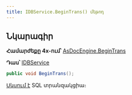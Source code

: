 ```yaml
---
title: IDBService.BeginTrans() մեթոդ
---
```


## Նկարագիր

**Համարժեքը 4x-ում՝** [AsDocEngine.BeginTrans](https://armsoft.github.io/as4x-docs/HTM/ProgrGuide/Functions/Functions/TransactionManagment/BeginTrans.html)

**Դաս՝** [IDBService](../IDBService.md)

```c#
public void BeginTrans();
```

[Սկսում է](https://learn.microsoft.com/en-us/sql/t-sql/language-elements/begin-transaction-transact-sql) SQL տրանզակցիա։
